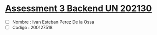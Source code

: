  # **[Assessment 3 Backend UN 202130](https://github.com/sjdonado/assessment-3-backend-un-202130)**

 - [ ] Nombre : Ivan Esteban Perez De la Ossa
 - [ ] Codigo : 200127518
